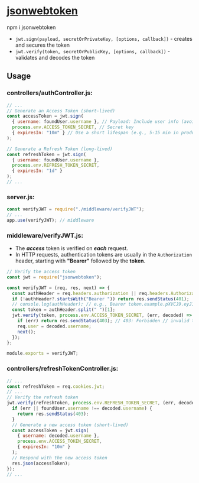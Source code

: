# [jsonwebtoken](https://www.npmjs.com/package/jsonwebtoken)

npm i jsonwebtoken

- `jwt.sign(payload, secretOrPrivateKey, [options, callback])` - creates and secures the token
- `jwt.verify(token, secretOrPublicKey, [options, callback])` - validates and decodes the token

## Usage

### controllers/authController.js:

```javascript
// ...
// Generate an Access Token (short-lived)
const accessToken = jwt.sign(
  { username: foundUser.username }, // Payload: Include user info (avoid sensitive data like passwords)
  process.env.ACCESS_TOKEN_SECRET, // Secret key
  { expiresIn: "10m" } // Use a short lifespan (e.g., 5-15 min in production)
);

// Generate a Refresh Token (long-lived)
const refreshToken = jwt.sign(
  { username: foundUser.username },
  process.env.REFRESH_TOKEN_SECRET,
  { expiresIn: "1d" }
);
// ...
```

### server.js:

```javascript
const verifyJWT = require("./middleware/verifyJWT");
// ...
app.use(verifyJWT); // middleware
```

### middleware/verifyJWT.js:

- The **_access_** token is verified on **_each_** request.
- In HTTP requests, authentication tokens are usually in the `Authorization` header, starting with **"Bearer"** followed by the **token**.

```javascript
// Verify the access token
const jwt = require("jsonwebtoken");

const verifyJWT = (req, res, next) => {
  const authHeader = req.headers.authorization || req.headers.Authorization;
  if (!authHeader?.startsWith("Bearer ")) return res.sendStatus(401);
  // console.log(authHeader); // e.g., Bearer token.example.pXVCJ9.eyJ1c2VybmFtZ
  const token = authHeader.split(" ")[1];
  jwt.verify(token, process.env.ACCESS_TOKEN_SECRET, (err, decoded) => {
    if (err) return res.sendStatus(403); // 403: Forbidden // invalid token
    req.user = decoded.username;
    next();
  });
};

module.exports = verifyJWT;
```

### controllers/refreshTokenController.js:

```javascript
// ...
const refreshToken = req.cookies.jwt;
// ...
// Verify the refresh token
jwt.verify(refreshToken, process.env.REFRESH_TOKEN_SECRET, (err, decoded) => {
  if (err || foundUser.username !== decoded.username) {
    return res.sendStatus(403);
  }
  // Generate a new access token (short-lived)
  const accessToken = jwt.sign(
    { username: decoded.username },
    process.env.ACCESS_TOKEN_SECRET,
    { expiresIn: "10m" }
  );
  // Respond with the new access token
  res.json(accessToken);
});
// ...
```
